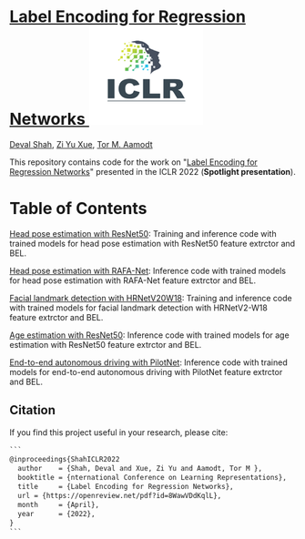# [Label Encoding for Regression Networks <img src="images/iclr-logo.png" width=200>](https://openreview.net/pdf?id=8WawVDdKqlL)

[Deval Shah](https://www.linkedin.com/in/deval-shah-91485867/), [Zi Yu Xue](), [Tor M. Aamodt](https://www.ece.ubc.ca/~aamodt/)

This repository contains code for the work on "[Label Encoding for Regression Networks](https://openreview.net/pdf?id=8WawVDdKqlL)"  presented in the ICLR 2022 (**Spotlight presentation**). 

Table of Contents
=================

[Head pose estimation with ResNet50](hpe_resnet50): Training and inference code with trained models for head pose estimation with ResNet50 feature extrctor and BEL. 

[Head pose estimation with RAFA-Net](hpe_rafanet): Inference code with trained models for head pose estimation with RAFA-Net feature extrctor and BEL. 

[Facial landmark detection with HRNetV20W18](facial_detection): Training and inference code with trained models for facial landmark detection with HRNetV2-W18 feature extrctor and BEL. 

[Age estimation with ResNet50](age_estimation): Inference code with trained models for age estimation with ResNet50 feature extrctor and BEL. 

[End-to-end autonomous driving with PilotNet](pilotnet): Inference code with trained models for end-to-end autonomous driving with PilotNet feature extrctor and BEL. 

## Citation

If you find this project useful in your research, please cite:

```
​```
@inproceedings{ShahICLR2022
  author    = {Shah, Deval and Xue, Zi Yu and Aamodt, Tor M },
  booktitle = {nternational Conference on Learning Representations},
  title     = {Label Encoding for Regression Networks},
  url = {https://openreview.net/pdf?id=8WawVDdKqlL},
  month     = {April},
  year      = {2022},
}
​```
```
